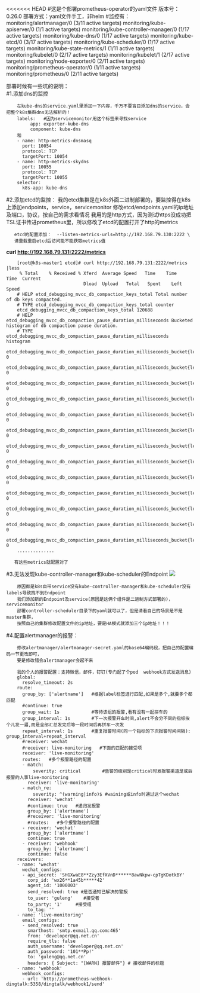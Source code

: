 <<<<<<< HEAD
#这是个部署prometheus-operator的yaml文件
版本号：0.26.0
部署方式：yaml文件手工，非helm
#监控有：
        monitoring/alertmanager/0 (3/11 active targets)
        monitoring/kube-apiserver/0 (1/1 active targets)
        monitoring/kube-controller-manager/0 (1/17 active targets)
        monitoring/kube-dns/0 (1/17 active targets)
        monitoring/kube-etcd/0 (3/17 active targets)
        monitoring/kube-scheduler/0 (1/17 active targets)
        monitoring/kube-state-metrics/1 (1/11 active targets)
        monitoring/kubelet/0 (2/17 active targets)
        monitoring/kubelet/1 (2/17 active targets)
        monitoring/node-exporter/0 (2/11 active targets)
        monitoring/prometheus-operator/0 (1/11 active targets)
        monitoring/prometheus/0 (2/11 active targets)
        
部署时候有一些坑的说明：  
#1.添加dns的监控
		
		在kube-dns的service.yaml里添加一下内容，千万不要盲目添加dns的service，会把整个k8s集群dns无法解析的！
		labels:   #因为servicemonitor用这个标签来寻找service
   			 app: exporter-kube-dns
    		 component: kube-dns
    	和		
	    - name: http-metrics-dnsmasq 
          port: 10054 
          protocol: TCP 
          targetPort: 10054 
        - name: http-metrics-skydns 
          port: 10055 
          protocol: TCP 
          targetPort: 10055 
        selector: 
          k8s-app: kube-dns 
          
#2.添加etcd的监控：
       我的etcd集群是在k8s外面二进制部署的，要监控得在k8s上添加endpoints，service，servicemonitor
       修改etcd/endpoints.yaml的ip地址及端口，协议，按自己的需求看情况
       我用的是http方式，因为测试https没成功把TSL证书传进prometheus里，所以修改了etcd的配置打开了http的metrics
       
       etcd的配置添加：  --listen-metrics-urls=http://192.168.79.130:2222 \ 
       请重载重启etcd后访问能不能获取metrics值
  
**curl http://192.168.79.131:2222/metrics**

		[root@k8s-master1 etcd]# curl http://192.168.79.131:2222/metrics |less
 		 % Total    % Received % Xferd  Average Speed   Time    Time     Time  Current
                                 Dload  Upload   Total   Spent    Left  Speed
		# HELP etcd_debugging_mvcc_db_compaction_keys_total Total number of db keys compacted.
		# TYPE etcd_debugging_mvcc_db_compaction_keys_total counter
		etcd_debugging_mvcc_db_compaction_keys_total 120688
		# HELP etcd_debugging_mvcc_db_compaction_pause_duration_milliseconds Bucketed histogram of db compaction pause duration.
		# TYPE etcd_debugging_mvcc_db_compaction_pause_duration_milliseconds histogram
		etcd_debugging_mvcc_db_compaction_pause_duration_milliseconds_bucket{le="1"} 0
		etcd_debugging_mvcc_db_compaction_pause_duration_milliseconds_bucket{le="2"} 0
		etcd_debugging_mvcc_db_compaction_pause_duration_milliseconds_bucket{le="4"} 0
		etcd_debugging_mvcc_db_compaction_pause_duration_milliseconds_bucket{le="8"} 0
		etcd_debugging_mvcc_db_compaction_pause_duration_milliseconds_bucket{le="16"} 0
		etcd_debugging_mvcc_db_compaction_pause_duration_milliseconds_bucket{le="32"} 0
		etcd_debugging_mvcc_db_compaction_pause_duration_milliseconds_bucket{le="64"} 0
		etcd_debugging_mvcc_db_compaction_pause_duration_milliseconds_bucket{le="128"} 0
		etcd_debugging_mvcc_db_compaction_pause_duration_milliseconds_bucket{le="256"} 0
		etcd_debugging_mvcc_db_compaction_pause_duration_milliseconds_bucket{le="512"} 0
		etcd_debugging_mvcc_db_compaction_pause_duration_milliseconds_bucket{le="1024"} 0
		etcd_debugging_mvcc_db_compaction_pause_duration_milliseconds_bucket{le="2048"} 0
		etcd_debugging_mvcc_db_compaction_pause_duration_milliseconds_bucket{le="4096"} 0
		..............
       
       有这些metrics就配置对了
		
#3.无法发现kube-controller-manager和kube-scheduler的Endpoint
![](/Users/guleng/Desktop/WX20190110-182332.png)

		原因都是k8s自带service没有kube-controller-manager和kube-scheduler没有labels导致找不到Endpoint
		我们添加新的Endpoint及service(原因是这俩个组件是二进制方式部署的)，servicemonitor
		部署controller-scheduler目录下的yaml就可以了，但是请看自己的场景是不是master集群，
		按照自己的集群修改配置文件的ip地址，要是HA模式就添加三个ip地址！！！
		
#4.配置alertmanager的报警：
	
		修改alertmanager/alertmanager-secret.yaml的base64编码段，把自己的配置编码一节更改即可，
		要是修改错会alertmanager会起不来
		
		我的个人的报警配置：支持微信，邮件，钉钉(专门起了个pod  webhook方式发送消息)
		global:
		  resolve_timeout: 2s
		route:
		  group_by: ['alertname']   #根据label标签进行匹配,如果是多个,就要多个都匹配
		  #continue: true
		  group_wait: 1s            #等待该组的报警,看有没有一起拼车的
		  group_interval: 1s        #下一次报警开车时间,alert不会分不同的指标挨个儿发一遍,而是全部汇总发完后等一段时间后再拼车一次发
		  repeat_interval: 1s       #重复报警时间(同一个指标的下次报警时间间隔): group_interval+repeat_interval
		  #receiver: wechat
		  #receiver: live-monitoring   #下面的匹配的接受项
		  receiver: 'live-monitoring'
		  routes:   #多个报警路径的配置
		  - match:
		      severity: critical        #告警的级别是critical时发报警渠道是或后报警的人事live-monitoring
		    receiver: 'live-monitoring'
		  - match_re:
		      severity: ^(warning|info)$ #waining或info时通过这个wechat
		    receiver: 'wechat'
		    #continue: true   #递归发报警
		    group_by: ['alertname']
		    #receiver: 'live-monitoring'
		    #routes:   #多个报警路径的配置
		  - receiver: 'wechat'
		    group_by: ['alertname']
		    continue: true
		  - receiver: 'webhook'
		    group_by: ['alertname']
		    continue: false
		receivers:
		- name: 'wechat'
		  wechat_configs:
		  - api_secret: 'SHGXwaE8**Zzy3EfXVnD******8awNkpw-cpTgKDotkBY'
		    corp_id: 'wx26**1a45b*****42'
		    agent_id: '1000003'   
		    send_resolved: true #是否通知已解决的警报 
		    to_user: 'guleng'    #接受者
		    to_party: '1'     #接受组
		    to_tag: ''
		- name: 'live-monitoring'
		  email_configs:
		  - send_resolved: true
		    smarthost: 'smtp.exmail.qq.com:465'
		    from: 'developer@qq.net.cn'
		    require_tls: false
		    auth_username: 'developer@qq.net.cn'
		    auth_password: '101**Pp!'
		    to: 'guleng@qq.net.cn'
		    headers: { Subject: "[WARN] 报警邮件"} # 接收邮件的标题
		- name: 'webhook'
		  webhook_configs:
		  - url: 'http://prometheus-webhook-dingtalk:5358/dingtalk/webhook1/send'

       
   
